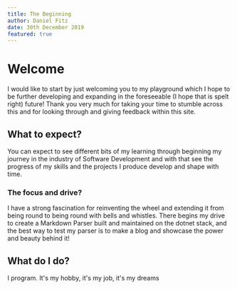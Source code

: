 ```yaml
---
title: The Beginning
author: Daniel Fitz
date: 30th December 2019
featured: true
---
```


# Welcome
I would like to start by just welcoming you to my playground which I hope to be further developing and expanding in the foreseeable (I hope that is spelt right) future! Thank you very much for taking your time to stumble across this and for looking through and giving feedback within this site.

## What to expect?
You can expect to see different bits of my learning through beginning my journey in the industry of Software Development and with that see the progress of my skills and the projects I produce develop and shape with time.

### The focus and drive?
I have a strong fascination for reinventing the wheel and extending it from being round to being round with bells and whistles. There begins my drive to create a Markdown Parser built and maintained on the dotnet stack, and the best way to test my parser is to make a blog and showcase the power and beauty behind it!

## What do I do?
I program. It's my hobby, it's my job, it's my dreams